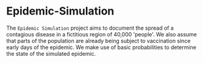# Epidemic-Simulation
The `Epidemic Simulation` project aims to document the spread of a contagious disease in a fictitious region of 40,000 'people'. We also assume that parts of the population are already being subject to vaccination since early days of the epidemic.  We make use of basic probabilities to determine the state of the simulated epidemic.
